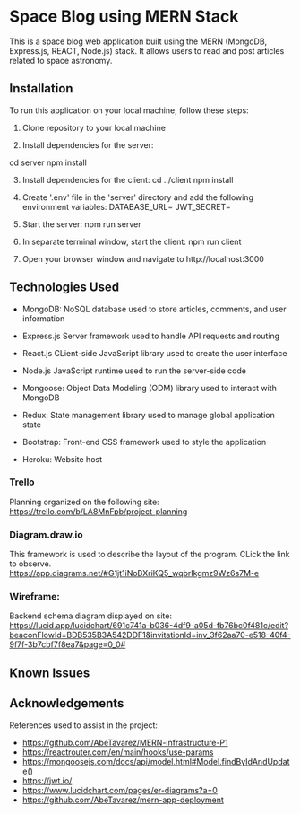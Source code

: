 # Space Blog using MERN Stack

This is a space blog web application built using the MERN (MongoDB, Express.js, REACT, Node.js) stack.
It allows users to read and post articles related to space astronomy.

## Installation
To run this application on your local machine, follow these steps:

1. Clone repository to your local machine

2. Install dependencies for the server:

cd server
npm install

3. Install dependencies for the client:
cd ../client
npm install

4. Create '.env' file in the 'server' directory and add the following environment variables:
DATABASE_URL=<your-database-url>
JWT_SECRET=<your-jwt-secret>

5. Start the server:
npm run server

6. In separate terminal window, start the client:
npm run client

7. Open your browser window and navigate to http://localhost:3000

## Technologies Used
* MongoDB: NoSQL database used to store articles, comments, and user information

* Express.js Server framework used to handle API requests and routing

* React.js CLient-side JavaScript library used to create the user interface

* Node.js JavaScript runtime used to run the server-side code

* Mongoose: Object Data Modeling (ODM) library used to interact with MongoDB

* Redux: State management library used to manage global application state

* Bootstrap: Front-end CSS framework used to style the application

* Heroku: Website host

### Trello 
Planning organized on the following site:
https://trello.com/b/LA8MnFpb/project-planning

### Diagram.draw.io
This framework is used to describe the layout of the program. CLick the link to observe.
https://app.diagrams.net/#G1jt1iNoBXriKQ5_wqbrIkgmz9Wz6s7M-e

### Wireframe:
Backend schema diagram displayed on site:
https://lucid.app/lucidchart/691c741a-b036-4df9-a05d-fb76bc0f481c/edit?beaconFlowId=BDB535B3A542DDF1&invitationId=inv_3f62aa70-e518-40f4-9f7f-3b7cbf7f8ea7&page=0_0#

## Known Issues


## Acknowledgements
References used to assist in the project:
* https://github.com/AbeTavarez/MERN-infrastructure-P1
* https://reactrouter.com/en/main/hooks/use-params
* https://mongoosejs.com/docs/api/model.html#Model.findByIdAndUpdate()
* https://jwt.io/
* https://www.lucidchart.com/pages/er-diagrams?a=0
* https://github.com/AbeTavarez/mern-app-deployment